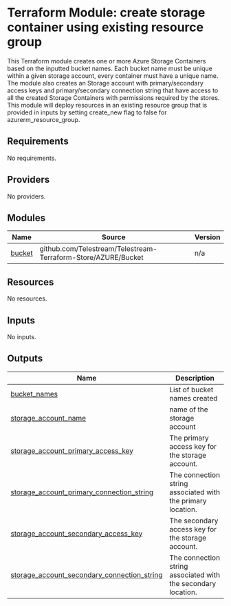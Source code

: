 # Terraform Module: create storage container using existing resource group
This Terraform module creates one or more Azure Storage Containers based on the inputted bucket names. Each bucket name must be unique within a given storage account, every container must have a unique name. The module also creates an Storage account with primary/secondary access keys and primary/secondary connection string that have access to all the created Storage Containers with permissions required by the stores. This module will deploy resources in an existing resource group that is provided in inputs by setting create_new flag to false for azurerm_resource_group.
## Requirements

No requirements.

## Providers

No providers.

## Modules

| Name | Source | Version |
|------|--------|---------|
| <a name="module_bucket"></a> [bucket](#module\_bucket) | github.com/Telestream/Telestream-Terraform-Store/AZURE/Bucket | n/a |

## Resources

No resources.

## Inputs

No inputs.

## Outputs

| Name | Description |
|------|-------------|
| <a name="output_bucket_names"></a> [bucket\_names](#output\_bucket\_names) | List of bucket names created |
| <a name="output_storage_account_name"></a> [storage\_account\_name](#output\_storage\_account\_name) | name of the storage account |
| <a name="output_storage_account_primary_access_key"></a> [storage\_account\_primary\_access\_key](#output\_storage\_account\_primary\_access\_key) | The primary access key for the storage account. |
| <a name="output_storage_account_primary_connection_string"></a> [storage\_account\_primary\_connection\_string](#output\_storage\_account\_primary\_connection\_string) | The connection string associated with the primary location. |
| <a name="output_storage_account_secondary_access_key"></a> [storage\_account\_secondary\_access\_key](#output\_storage\_account\_secondary\_access\_key) | The secondary access key for the storage account. |
| <a name="output_storage_account_secondary_connection_string"></a> [storage\_account\_secondary\_connection\_string](#output\_storage\_account\_secondary\_connection\_string) | The connection string associated with the secondary location. |
